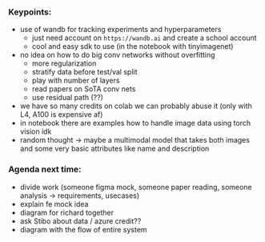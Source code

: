 ### Keypoints:
- use of wandb for tracking experiments and hyperparameters
    - just need account on `https://wandb.ai` and create a school account
    - cool and easy sdk to use (in the notebook with tinyimagenet)
- no idea on how to do big conv networks without overfitting
    - more regularization
    - stratify data before test/val split
    - play with number of layers
    - read papers on SoTA conv nets
    - use residual path (??)
- we have so many credits on colab we can probably abuse it (only with L4, A100 is expensive af)
- in notebook there are examples how to handle image data using torch vision idk
- random thought -> maybe a multimodal model that takes both images and some very basic attributes like name and description


### Agenda next time:
- divide work (someone figma mock, someone paper reading, someone analysis -> requirements, usecases)
- explain fe mock idea
- diagram for richard together
- ask Stibo about data / azure credit??
- diagram with the flow of entire system




